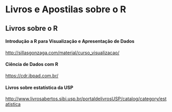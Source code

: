 # Livros e Apostilas sobre o R

## Livros sobre o R
#### Introdução a R para Visualização e Apresentação de Dados
http://sillasgonzaga.com/material/curso_visualizacao/

#### Ciência de Dados com R
https://cdr.ibpad.com.br/

#### Livros sobre estatística da USP
http://www.livrosabertos.sibi.usp.br/portaldelivrosUSP/catalog/category/estatistica
